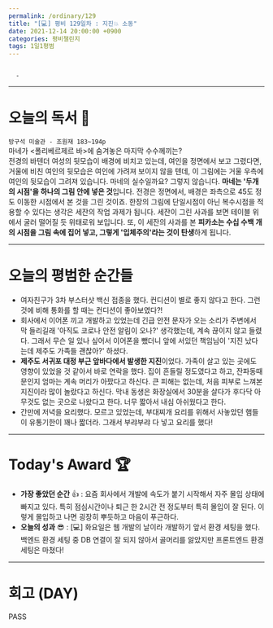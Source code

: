 ```yaml
---
permalink: /ordinary/129
title: "[💻] 평비 129일차 : 지진💥 소동"
date: 2021-12-14 20:00:00 +0900
categories: 평비챌린지
tags: 1일1평범
---
```

```

  - 
```

---
# 오늘의 독서 📕
`방구석 미술관 - 조원재 183~194p`  
마네가 <폴리베르제르 바>에 숨겨놓은 마지막 수수께끼는?  
전경의 바텐더 여성의 뒷모습이 배경에 비치고 있는데, 여인을 정면에서 보고 그렸다면, 거울에 비친 여인의 뒷모습은 여인에 가려져 보이지 않을 텐데, 이 그림에는 거울 우측에 여인의 뒷모습이 그려져 있습니다. 마네의 실수일까요? 그렇지 않습니다. **마네는 '두개의 시점'을 하나의 그림 안에 넣은 것**입니다. 전경은 정면에서, 배경은 좌측으로 45도 정도 이동한 시점에서 본 것을 그린 것이죠.
한장의 그림에 단일시점이 아닌 복수시점을 적용할 수 있다는 생각은 세잔의 작업 과제가 됩니다. 세잔이 그린 사과를 보면 테이블 위에서 굴러 떨어질 듯 위태로워 보입니다. 또, 이 세잔의 사과를 본 **피카소는 수십 수백 개의 시점을 그림 속에 집어 넣고, 그렇게 '입체주의'라는 것이 탄생**하게 됩니다.

---
# 오늘의 평범한 순간들
- 여자친구가 3차 부스터샷 백신 접종을 했다. 컨디션이 별로 좋지 않다고 한다. 그런 것에 비해 통화를 할 때는 컨디션이 좋아보였다?!
- 회사에서 이어폰 끼고 개발하고 있었는데 긴급 안전 문자가 오는 소리가 주변에서 막 들리길래 '아직도 코로나 안전 알림이 오나?' 생각했는데, 계속 끊이지 않고 들렸다. 그래서 무슨 일 있나 싶어서 이어폰을 뺐더니 앞에 서있던 책임님이 '지진 났다는데 제주도 가족들 괜찮아?' 하셨다.
- **제주도 서귀포 대정 부근 앞바다에서 발생한 지진**이었다. 가족이 살고 있는 곳에도 영향이 있었을 것 같아서 바로 연락을 했다. 집이 흔들릴 정도였다고 하고, 잔파동때문인지 엄마는 계속 머리가 아팠다고 하신다. 큰 피해는 없는데, 처음 피부로 느껴본 지진이라 많이 놀랐다고 하신다. 막내 동생은 화장실에서 30분을 살다가 후다닥 아무것도 없는 곳으로 나왔다고 한다. 너무 짧아서 내심 아쉬웠다고 한다.
- 간만에 저녁을 요리했다. 모르고 있었는데, 부대찌개 요리를 위해서 사놓았던 햄들이 유통기한이 꽤나 짧더라. 그래서 부랴부랴 다 넣고 요리를 했다!

---
# Today's Award 🏆
- **가장 좋았던 순간** 👍 : 요즘 회사에서 개발에 속도가 붙기 시작해서 자주 몰입 상태에 빠지고 있다. 특히 점심시간이나 퇴근 한 2시간 전 정도부터 특히 몰입이 잘 된다. 이렇게 몰입하고 나면 굉장히 뿌듯하고 마음이 푸근하다.
- **오늘의 성과** 😎 : [💻] 화요일은 웹 개발의 날이라 개발하기 앞서 환경 세팅을 했다. 백엔드 환경 세팅 중 DB 연결이 잘 되지 않아서 골머리를 앓았지만 프론트엔드 환경 세팅은 마쳤다!

---
# 회고 (DAY)
PASS